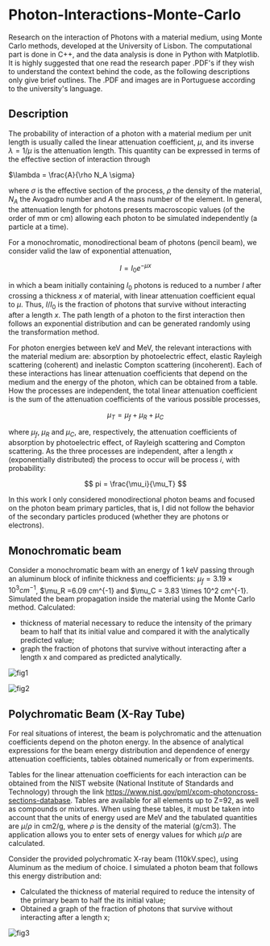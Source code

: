 # Photon-Interactions-Monte-Carlo
Research on the interaction of Photons with a material medium, using Monte Carlo methods, developed at the University of Lisbon. The computational part is done in C++, and the data analysis is done in Python with Matplotlib. It is highly suggested that one read the research paper .PDF's if they wish to understand the context behind the code, as the following descriptions only give brief outlines. The .PDF and images are in Portuguese according to the university's language.

## Description

The probability of interaction of a photon with a material medium per unit length is usually called the linear attenuation coefficient, $\mu$, and its inverse $\lambda = 1/ \mu$ is the attenuation length. This quantity can be expressed in terms of the effective section of interaction through

$\lambda = \frac{A}{\rho N_A \sigma}

where $\sigma$ is the effective section of the process, $\rho$ the density of the material, $N_A$ the Avogadro number and $A$ the mass number of the element. In general, the attenuation length for photons presents macroscopic values (of the order of mm or cm) allowing each photon to be simulated independently (a particle at a time).

For a monochromatic, monodirectional beam of photons (pencil beam), we consider valid the law of exponential attenuation,

$$  I = I_0 e^{-\mu x} $$

in which a beam initially containing $I_0$ photons is reduced to a number $I$ after crossing a thickness $x$ of material, with linear attenuation coefficient equal to $\mu$. Thus, $I/I_0$ is the fraction of photons that survive without interacting after a length $x$. The path length of a photon to the first interaction then follows an exponential distribution and can be generated randomly using the transformation method.

For photon energies between keV and MeV, the relevant interactions with the material medium are: absorption by photoelectric effect, elastic Rayleigh scattering (coherent) and inelastic Compton scattering (incoherent).
Each of these interactions has linear attenuation coefficients that depend on the medium and the energy of the photon, which can be obtained from a table. How the processes are independent, the total linear attenuation coefficient is the sum of the attenuation coefficients of the various possible processes,

$$ \mu_T = \mu_f + \mu_R + \mu_C $$ 

where $\mu_f$, $\mu_R$ and $\mu_C$, are, respectively, the attenuation coefficients of absorption by photoelectric effect, of
Rayleigh scattering and Compton scattering. As the three processes are independent, after a length $x$ (exponentially distributed) the process to occur will be process $i$, with probability:

$$ pi = \frac{\mu_i}{\mu_T} $$ 

In this work I only considered monodirectional photon beams and focused on the photon beam primary particles, that is, I did not follow the behavior of the secondary particles produced (whether they are photons or electrons).

## Monochromatic beam

Consider a monochromatic beam with an energy of 1 keV passing through an aluminum block of infinite thickness and coefficients: $\mu_f = 3.19 \times 10^3 cm^{-1}$, $\mu_R =6.09 cm^{-1} and $\mu_C = 3.83 \times 10^2 cm^{-1}.
Simulated the beam propagation inside the material using the Monte Carlo method. Calculated:

- thickness of material necessary to reduce the intensity of the primary beam to half that its initial value and compared it with the analytically predicted value;
- graph the fraction of photons that survive without interacting after a length x and compared as predicted analytically.

![fig1](https://github.com/21sult/Photon-Interactions-Monte-Carlo/assets/145617965/855c86b6-7bf3-4a08-adc8-eeb1d2bc741b)

![fig2](https://github.com/21sult/Photon-Interactions-Monte-Carlo/assets/145617965/6aaf0422-5a57-4fef-94fa-4ed1b5714017)


## Polychromatic Beam (X-Ray Tube)

For real situations of interest, the beam is polychromatic and the attenuation coefficients depend on the photon energy. In the absence of analytical expressions for the beam energy distribution and dependence of energy attenuation coefficients, tables obtained numerically or from experiments.

Tables for the linear attenuation coefficients for each interaction can be obtained from the NIST website (National Institute of Standards and Technology) through the link https://www.nist.gov/pml/xcom-photoncross-sections-database. Tables are available for all elements up to Z=92, as well as compounds or mixtures. When using these tables, it must be taken into account that the units of energy used are MeV and the tabulated quantities are $\mu / \rho$ in cm2/g, where $\rho$ is the density of the material (g/cm3). The application allows you to enter sets of energy values for which $\mu / \rho$ are calculated.

Consider the provided polychromatic X-ray beam (110kV.spec), using Aluminum as the medium of choice. I simulated a photon beam that follows this energy distribution and:

- Calculated the thickness of material required to reduce the intensity of the primary beam to half the
its initial value;
- Obtained a graph of the fraction of photons that survive without interacting after a length x;

![fig3](https://github.com/21sult/Photon-Interactions-Monte-Carlo/assets/145617965/3540476b-d47e-4072-aebb-d2a912e872c2)


